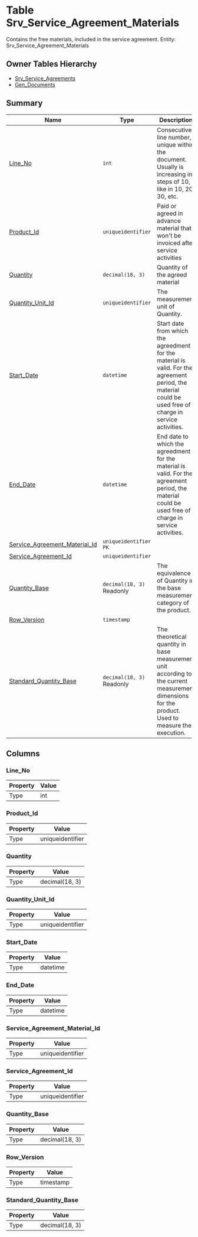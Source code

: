 # Table Srv_Service_Agreement_Materials

Contains the free materials, included in the service agreement. Entity: Srv_Service_Agreement_Materials

## Owner Tables Hierarchy

* [Srv_Service_Agreements](Srv_Service_Agreements.md)
* [Gen_Documents](Gen_Documents.md)

## Summary

| Name | Type | Description |
| - | - | --- |
|[Line_No](#line_no)|`int` |Consecutive line number, unique within the document. Usually is increasing in steps of 10, like in 10, 20, 30, etc.|
|[Product_Id](#product_id)|`uniqueidentifier` |Paid or agreed in advance material that won't be invoiced after service activities|
|[Quantity](#quantity)|`decimal(18, 3)` |Quantity of the agreed material|
|[Quantity_Unit_Id](#quantity_unit_id)|`uniqueidentifier` |The measurement unit of Quantity.|
|[Start_Date](#start_date)|`datetime` |Start date from which the agreedment for the material is valid. For the agreement period, the material could be used free of charge in service activities.|
|[End_Date](#end_date)|`datetime` |End date to which the agreedment for the material is valid. For the agreement period, the material could be used free of charge in service activities.|
|[Service_Agreement_Material_Id](#service_agreement_material_id)|`uniqueidentifier` `PK`||
|[Service_Agreement_Id](#service_agreement_id)|`uniqueidentifier` ||
|[Quantity_Base](#quantity_base)|`decimal(18, 3)` Readonly|The equivalence of Quantity in the base measurement category of the product.|
|[Row_Version](#row_version)|`timestamp` ||
|[Standard_Quantity_Base](#standard_quantity_base)|`decimal(18, 3)` Readonly|The theoretical quantity in base measurement unit according to the current measurement dimensions for the product. Used to measure the execution.|

## Columns

### Line_No

| Property | Value |
| - | - |
|Type|int|

### Product_Id

| Property | Value |
| - | - |
|Type|uniqueidentifier|

### Quantity

| Property | Value |
| - | - |
|Type|decimal(18, 3)|

### Quantity_Unit_Id

| Property | Value |
| - | - |
|Type|uniqueidentifier|

### Start_Date

| Property | Value |
| - | - |
|Type|datetime|

### End_Date

| Property | Value |
| - | - |
|Type|datetime|

### Service_Agreement_Material_Id

| Property | Value |
| - | - |
|Type|uniqueidentifier|

### Service_Agreement_Id

| Property | Value |
| - | - |
|Type|uniqueidentifier|

### Quantity_Base

| Property | Value |
| - | - |
|Type|decimal(18, 3)|

### Row_Version

| Property | Value |
| - | - |
|Type|timestamp|

### Standard_Quantity_Base

| Property | Value |
| - | - |
|Type|decimal(18, 3)|


